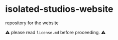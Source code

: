 # isolated-studios-website
repository for the website

⚠️ please read `license.md` before proceeding. ⚠️
